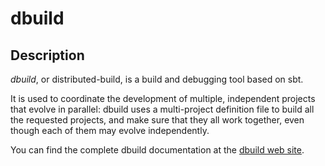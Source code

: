 <link href="http://kevinburke.bitbucket.org/markdowncss/markdown.css" rel="stylesheet"></link>

# dbuild

## Description

*dbuild*, or distributed-build, is a build and debugging tool based on sbt.

It is used to coordinate the development of multiple, independent projects
that evolve in parallel: dbuild uses a multi-project definition file to build
all the requested projects, and make sure that they all work together, even
though each of them may evolve independently.

You can find the complete dbuild documentation at the
[dbuild web site](http://typesafehub.github.com/distributed-build).
